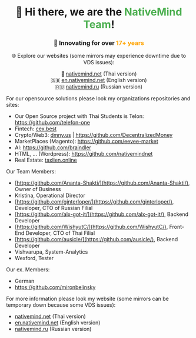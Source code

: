 <div id="header" align="center">
  <h1>👋 Hi there, we are the <span style="color:#4CAF50">NativeMind Team</span>!</h1>
  <h3>🚀 Innovating for over <span style="color:#FFA500">17+ years</span></h3>
  
  <p>
    🌐 Explore our websites (some mirrors may experience downtime due to VDS issues):
    <ul align="center" style="list-style: none; padding: 0;">
      <li>🌴 <a href="https://nativemind.net/">nativemind.net</a> (Thai version)</li>
      <li>🇬🇧 <a href="https://en.nativemind.net/">en.nativemind.net</a> (English version)</li>
      <li>🇷🇺 <a href="https://nativemind.ru/">nativemind.ru</a> (Russian version)</li>
    </ul>
  </p>
</div>


For our opensource solutions please look my organizations repositories and sites:
- Our Open Source project with Thai Students is Telon: https://github.com/telefon-one
- Fintech: <a href="https://cex.best/">cex.best</a>
- Crypto/Web3: <a href="https://dmny.us/">dmny.us</a> | https://github.com/DecentralizedMoney
- MarketPlaces (Magento): https://github.com/eevee-market
- AI: https://github.com/braindler
- HTML, ... (Wordpress): https://github.com/nativemindnet
- Real Estate: <a href="https://taxlien.online/">taxlien.online</a>

Our Team Members:
- [https://github.com/Ananta-Shakti/](https://github.com/Ananta-Shakti/), Owner of Business
- Kristina, Operational Director
- [https://github.com/ginterloper/](https://github.com/ginterloper/), Developer, CTO of Russian Filial
- [https://github.com/alx-got-it/](https://github.com/alx-got-it/), Backend Developer
- [https://github.com/WishyutC/](https://github.com/WishyutC/), Front-End Developer, CTO of Thai Filial
- [https://github.com/ausicle/](https://github.com/ausicle/), Backend Developer
- Vishvarupa, System-Analytics
- Wexford, Tester

Our ex. Members:
- German
- https://github.com/mironbelinsky

For more information please look my website (some mirrors can be temporary down because some VDS issues):
- <a href="https://nativemind.net/">nativemind.net</a> (Thai version)
- <a href="https://en.nativemind.net/">en.nativemind.net</a> (English version)
- <a href="https://nativemind.ru/">nativemind.ru</a> (Russian version)
